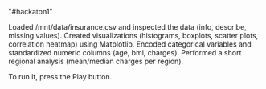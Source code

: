 "#hackaton1" 

Loaded /mnt/data/insurance.csv and inspected the data (info, describe, missing values).
Created visualizations (histograms, boxplots, scatter plots, correlation heatmap) using Matplotlib.
Encoded categorical variables and standardized numeric columns (age, bmi, charges).
Performed a short regional analysis (mean/median charges per region).

To run it, press the Play button.
